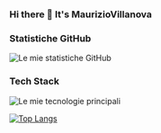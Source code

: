 ### Hi there 👋 It's MaurizioVillanova

### Statistiche GitHub

![Le mie statistiche GitHub](https://github-readme-stats.vercel.app/api?username=MaurizioVillanova&show_icons=true&theme=radical)

### Tech Stack

![Le mie tecnologie principali](https://github-readme-stats.vercel.app/api/top-langs/?username=MaurizioVillanova&layout=compact&theme=radical)

[![Top Langs](https://github-readme-stats.vercel.app/api/top-langs/?username=anuraghazra&hide_progress=true)](https://github.com/anuraghazra/github-readme-stats)
